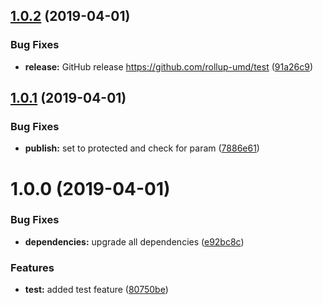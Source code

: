 ## [1.0.2](https://github.com/rollup-umd/test/compare/v1.0.1...v1.0.2) (2019-04-01)


### Bug Fixes

* **release:** GitHub release https://github.com/rollup-umd/test ([91a26c9](https://github.com/rollup-umd/test/commit/91a26c9))

## [1.0.1](https://module.kopaxgroup.com/rollup-umd/test/compare/v1.0.0...v1.0.1) (2019-04-01)


### Bug Fixes

* **publish:** set to protected and check for param ([7886e61](https://module.kopaxgroup.com/rollup-umd/test/commit/7886e61))

# 1.0.0 (2019-04-01)


### Bug Fixes

* **dependencies:** upgrade all dependencies ([e92bc8c](https://module.kopaxgroup.com/rollup-umd/test/commit/e92bc8c))


### Features

* **test:** added test feature ([80750be](https://module.kopaxgroup.com/rollup-umd/test/commit/80750be))
